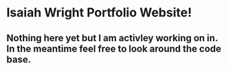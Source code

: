 # Isaiah Wright Portfolio Website!
## Nothing here yet but I am activley working on in. In the meantime feel free to look around the code base.

